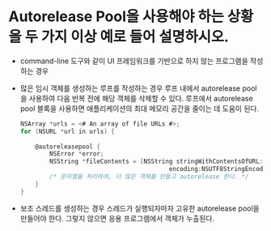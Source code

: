 # Autorelease Pool을 사용해야 하는 상황을 두 가지 이상 예로 들어 설명하시오.

- command-line 도구와 같이 UI 프레임워크를 기반으로 하지 않는 프로그램을 작성하는 경우
- 많은 임시 객체를 생성하는 루프를 작성하는 경우
루프 내에서 autorelease pool을 사용하여 다음 반복 전에 해당 객체를 삭제할 수 있다. 루프에서 autorelease pool 블록을 사용하면 애플리케이션의 최대 메모리 공간을 줄이는 데 도움이 된다.

    ```objectivec
    NSArray *urls = <# An array of file URLs #>;
    for (NSURL *url in urls) {
     
        @autoreleasepool {
            NSError *error;
            NSString *fileContents = [NSString stringWithContentsOfURL:url
                                             encoding:NSUTF8StringEncoding error:&error];
            /* 문자열을 처리하여, 더 많은 객체를 만들고 autorelease 한다. */
        }
    }
    ```

- 보조 스레드를 생성하는 경우
스레드가 실행되자마자 고유한 autorelease pool을 만들어야 한다. 그렇지 않으면 응용 프로그램에서 객체가 누출된다.
